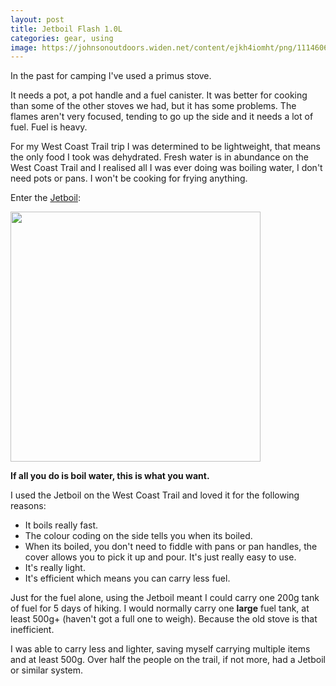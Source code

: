 ```yaml
---
layout: post
title: Jetboil Flash 1.0L
categories: gear, using
image: https://johnsonoutdoors.widen.net/content/ejkh4iomht/png/1114606_primary.png?w=1040
---
```

In the past for camping I've used a primus stove.

It needs a pot, a pot handle and a fuel canister. It was better for cooking than some of the other stoves we had, but it has some problems. The flames aren't very focused, tending to go up the side and it needs a lot of fuel. Fuel is heavy.

For my West Coast Trail trip I was determined to be lightweight, that means the only food I took was dehydrated. Fresh water is in abundance on the West Coast Trail and I realised all I was ever doing was boiling water, I don't need pots or pans. I won't be cooking for frying anything.

Enter the <a href="https://www.jetboil.com/">Jetboil</a>:

<img src="https://johnsonoutdoors.widen.net/content/ejkh4iomht/png/1114606_primary.png?w=1040" width="400">

**If all you do is boil water, this is what you want.**

I used the Jetboil on the West Coast Trail and loved it for the following reasons:

* It boils really fast.
* The colour coding on the side tells you when its boiled.
* When its boiled, you don't need to fiddle with pans or pan handles, the cover allows you to pick it up and pour. It's just really easy to use.
* It's really light.
* It's efficient which means you can carry less fuel.

Just for the fuel alone, using the Jetboil meant I could carry one 200g tank of fuel for 5 days of hiking. I would normally carry one **large** fuel tank, at least 500g+ (haven't got a full one to weigh). Because the old stove is that inefficient.

I was able to carry less and lighter, saving myself carrying multiple items and at least 500g. Over half the people on the trail, if not more, had a Jetboil or similar system.
